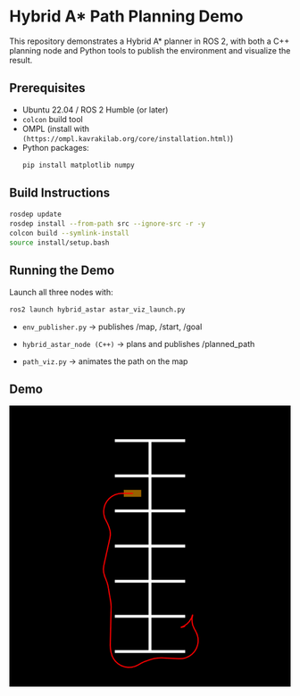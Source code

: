 #  Hybrid A* Path Planning Demo

This repository demonstrates a Hybrid A* planner in ROS 2, with both a C++ planning node
and Python tools to publish the environment and visualize the result.

## Prerequisites

- Ubuntu 22.04 / ROS 2 Humble (or later)
- `colcon` build tool
- OMPL (install with `(https://ompl.kavrakilab.org/core/installation.html)`)
- Python packages:
  ```bash
  pip install matplotlib numpy
  ```

## Build Instructions

```bash
rosdep update
rosdep install --from-path src --ignore-src -r -y
colcon build --symlink-install
source install/setup.bash
```

## Running the Demo

Launch all three nodes with:
```bash
ros2 launch hybrid_astar astar_viz_launch.py
```
- `env_publisher.py` → publishes /map, /start, /goal

- `hybrid_astar_node (C++)` → plans and publishes /planned_path

- `path_viz.py` → animates the path on the map

## Demo

![Hybrid A* in action](results/pathviz.gif)
